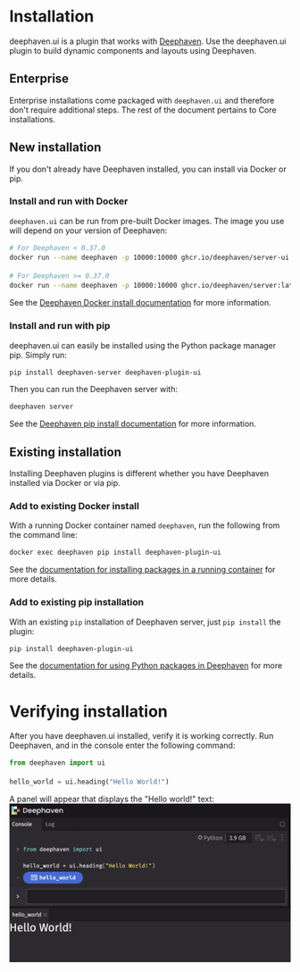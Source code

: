 # Installation

deephaven.ui is a plugin that works with [Deephaven](https://deephaven.io/core/docs/). Use the deephaven.ui plugin to build dynamic components and layouts using Deephaven.

## Enterprise

Enterprise installations come packaged with `deephaven.ui` and therefore don't require additional steps. The rest of the document pertains to Core installations.

## New installation

If you don't already have Deephaven installed, you can install via Docker or pip.

### Install and run with Docker

`deephaven.ui` can be run from pre-built Docker images. The image you use will depend on your version of Deephaven:

```bash
# For Deephaven < 0.37.0
docker run --name deephaven -p 10000:10000 ghcr.io/deephaven/server-ui:latest

# For Deephaven >= 0.37.0
docker run --name deephaven -p 10000:10000 ghcr.io/deephaven/server:latest
```

See the [Deephaven Docker install documentation](https://deephaven.io/core/docs/getting-started/docker-install/) for more information.

### Install and run with pip

deephaven.ui can easily be installed using the Python package manager pip. Simply run:

```sh
pip install deephaven-server deephaven-plugin-ui
```

Then you can run the Deephaven server with:

```sh
deephaven server
```

See the [Deephaven pip install documentation](https://deephaven.io/core/docs/getting-started/pip-install/) for more information.

## Existing installation

Installing Deephaven plugins is different whether you have Deephaven installed via Docker or via pip.

### Add to existing Docker install

With a running Docker container named `deephaven`, run the following from the command line:

```sh
docker exec deephaven pip install deephaven-plugin-ui
```

See the [documentation for installing packages in a running container](https://deephaven.io/core/docs/how-to-guides/install-and-use-python-packages/#install-packages-in-a-running-docker-container-from-the-command-line) for more details.

### Add to existing pip installation

With an existing `pip` installation of Deephaven server, just `pip install` the plugin:

```sh
pip install deephaven-plugin-ui
```

See the [documentation for using Python packages in Deephaven](https://deephaven.io/core/docs/how-to-guides/install-and-use-python-packages/#use-python-packages-in-deephaven) for more details.

# Verifying installation

After you have deephaven.ui installed, verify it is working correctly. Run Deephaven, and in the console enter the following command:

```python
from deephaven import ui

hello_world = ui.heading("Hello World!")
```

A panel will appear that displays the "Hello world!" text:
![Basic Hello World example.](./_assets/hello_world.png)
